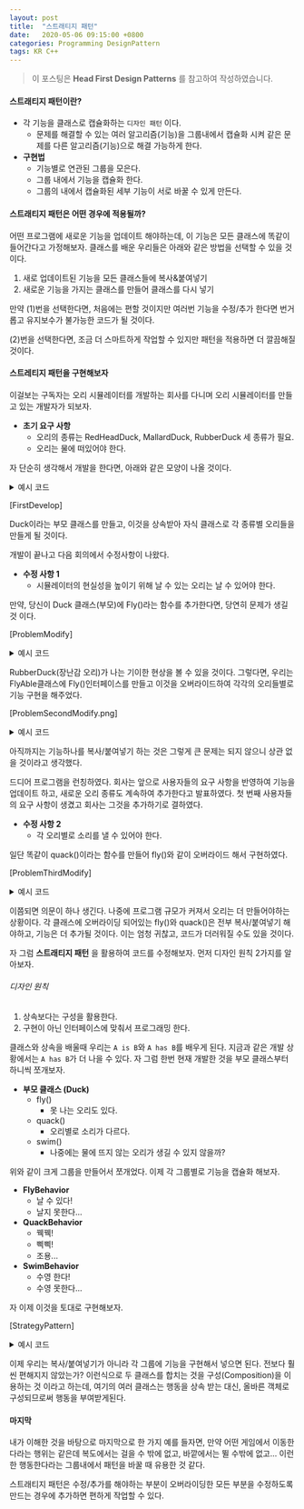 ```yaml
---
layout: post
title:  "스트래티지 패턴"
date:   2020-05-06 09:15:00 +0800
categories: Programming DesignPattern
tags: KR C++
---
```

> 이 포스팅은 __Head First Design Patterns__ 를 참고하여 작성하였습니다.  

#### __스트래티지 패턴이란?__
* 각 기능을 클래스로 캡슐화하는 ```디자인 패턴``` 이다.
  + 문제를 해결할 수 있는 여러 알고리즘(기능)을 그룹내에서 캡슐화 시켜 같은 문제를 다른 알고리즘(기능)으로 해결 가능하게 한다.
* __구현법__
  + 기능별로 연관된 그룹을 모은다.
  + 그룹 내에서 기능을 캡슐화 한다.
  + 그룹의 내에서 캡슐화된 세부 기능이 서로 바꿀 수 있게 만든다.

#### __스트래티지 패턴은 어떤 경우에 적용될까?__
어떤 프로그램에 새로운 기능을 업데이트 해야하는데, 이 기능은 모든 클래스에 똑같이 들어간다고 가정해보자. 클래스를 배운 우리들은 아래와 같은 방법을 선택할 수 있을 것 이다.
1. 새로 업데이트된 기능을 모든 클래스들에 복사&붙여넣기
2. 새로운 기능을 가지는 클래스를 만들어 클래스를 다시 넣기

만약 (1)번을 선택한다면, 처음에는 편할 것이지만 여러번 기능을 수정/추가 한다면 번거롭고 유지보수가 불가능한 코드가 될 것이다.

(2)번을 선택한다면, 조금 더 스마트하게 작업할 수 있지만 패턴을 적용하면 더 깔끔해질 것이다.

#### __스트레티지 패턴을 구현해보자__
이걸보는 구독자는 오리 시뮬레이터를 개발하는 회사를 다니며 오리 시뮬레이터를 만들고 있는 개발자가 되보자.
* __초기 요구 사항__
  + 오리의 종류는 RedHeadDuck, MallardDuck, RubberDuck 세 종류가 필요.
  + 오리는 물에 떠있어야 한다.

자 단순히 생각해서 개발을 한다면, 아래와 같은 모양이 나올 것이다.

<details>
    <summary>예시 코드</summary>

{% highlight cpp linenos %}
#include <iostream>

class Duck {
public:
	void quack() { std::cout << "Quack Quack!!!" << std::endl; }
	void swim() { std::cout << "I can swimming!!!" << std::endl; }
	virtual void display() = 0;
};

class MallardDuck : public Duck {
public:
	void display() {
		std::cout << "= Mallard Duck =" << std::endl;
	}
};

class RedheadDuck : public Duck {
public:
	void display() {
		std::cout << "= Redhead Duck =" << std::endl;
	}
};

class RubberDuck : public Duck {
public:
	void display() {
		std::cout << "= Rubber Duck =" << std::endl;
	}
};
{% endhighlight %}

</details>

[FirstDevelop]

Duck이라는 부모 클래스를 만들고, 이것을 상속받아 자식 클래스로 각 종류별 오리들을 만들게 될 것이다.

개발이 끝나고 다음 회의에서 수정사항이 나왔다.
* __수정 사항 1__
  + 시뮬레이터의 현실성을 높이기 위해 날 수 있는 오리는 날 수 있어야 한다.

만약, 당신이 Duck 클래스(부모)에 Fly()라는 함수를 추가한다면, 당연히 문제가 생길 것 이다.

[ProblemModify]

<details>
    <summary>예시 코드</summary>

{% highlight cpp linenos %}
class Duck {
public:
	void quack() { std::cout << "Quack Quack!!!" << std::endl; }
	void swim() { std::cout << "I can swimming!!!" << std::endl; }
	void fly() { std::cout << "I can fly!!!" << std::endl; } // ADD FLY
	virtual void display() = 0;
};
{% endhighlight %}

</details>

RubberDuck(장난감 오리)가 나는 기이한 현상을 볼 수 있을 것이다. 그렇다면, 우리는 FlyAble클래스에 Fly()인터페이스를 만들고 이것을 오버라이드하여 각각의 오리들별로 기능 구현을 해주었다. 

[ProblemSecondModify.png]

<details>
    <summary>예시 코드</summary>

{% highlight cpp linenos %}
class Duck {
public:
	void quack() { std::cout << "Quack Quack!!!" << std::endl; }
	void swim() { std::cout << "I can swimming!!!" << std::endl; }
	virtual void display() = 0;
};

class FlyAble {
public:
	virtual void fly() = 0;
};

class MallardDuck : public Duck, public FlyAble {
public:
	void fly() {
		std::cout << "I can fly!!!" << std::endl;
	}
	void display() {
		std::cout << "= Mallard Duck =" << std::endl;
	}
};

class RedheadDuck : public Duck, public FlyAble {
public:
	void fly() {
		std::cout << "I can fly!!!" << std::endl;
	}
	void display() {
		std::cout << "= Redhead Duck =" << std::endl;
	}
};

class RubberDuck : public Duck {
public:
	void display() {
		std::cout << "= Rubber Duck =" << std::endl;
	}
};
{% endhighlight %}

</details>

아직까지는 기능하나를 복사/붙여넣기 하는 것은 그렇게 큰 문제는 되지 않으니 상관 없을 것이라고 생각했다.

드디어 프로그램을 런칭하였다. 회사는 앞으로 사용자들의 요구 사항을 반영하여 기능을 업데이트 하고, 새로운 오리 종류도 계속하여 추가한다고 발표하였다. 첫 번째 사용자들의 요구 사항이 생겼고 회사는 그것을 추가하기로 결하였다.
* __수정 사항 2__
  + 각 오리별로 소리를 낼 수 있어야 한다.

일단 똑같이 quack()이라는 함수를 만들어 fly()와 같이 오버라이드 해서 구현하였다.

[ProblemThirdModify]

<details>
    <summary>예시 코드</summary>

{% highlight cpp linenos %}
#include <iostream>

class Duck {
public:
	void swim() { std::cout << "I can swimming!!!" << std::endl; }
	virtual void display() = 0;
};

class FlyAble {
public:
	virtual void fly() = 0;
};

class QuackAble {
public:
	virtual void quack() = 0;
};

class MallardDuck : public Duck, public FlyAble, public QuackAble {
public:
	void fly() {
		std::cout << "I can fly!!!" << std::endl;
	}
	void quack() {
		std::cout << "Quack Quack!!!" << std::endl;
	}
	void display() {
		std::cout << "= Mallard Duck =" << std::endl;
	}
};

class RedheadDuck : public Duck, public FlyAble, public QuackAble {
public:
	void fly() {
		std::cout << "I can fly!!!" << std::endl;
	}
	void quack() {
		std::cout << "Quack Quack!!!" << std::endl;
	}
	void display() {
		std::cout << "= Redhead Duck =" << std::endl;
	}
};

class RubberDuck : public Duck, public QuackAble {
public:
	void quack() {
		std::cout << "Pick Pick!!!" << std::endl;
	}
	void display() {
		std::cout << "= Rubber Duck =" << std::endl;
	}
};
{% endhighlight %}

</details>

이쯤되면 의문이 하나 생긴다. 나중에 프로그램 규모가 커져서 오리는 더 만들어야하는 상황이다. 각 클래스에 오버라이딩 되어있는 fly()와 quack()은 전부 복사/붙여넣기 해야하고, 기능은 더 추가될 것이다. 이는 엄청 귀찮고, 코드가 더러워질 수도 있을 것이다.

자 그럼 __스트래티지 패턴__ 을 활용하여 코드를 수정해보자. 먼저 디자인 원칙 2가지를 알아보자.

###### 디자인 원칙
1. 상속보다는 구성을 활용한다.
2. 구현이 아닌 인터페이스에 맞춰서 프로그래밍 한다.

클래스와 상속을 배울때 우리는 ```A is B```와 ```A has B```를 배우게 된다. 지금과 같은 개발 상황에서는 ```A has B```가 더 나을 수 있다. 자 그럼 한번 현재 개발한 것을 부모 클래스부터 하니씩 쪼개보자.
* __부모 클래스 (Duck)__
  + fly()
    - 못 나는 오리도 있다.
  + quack()
    - 오리별로 소리가 다르다.
  + swim()
    - 나중에는 물에 뜨지 않는 오리가 생길 수 있지 않을까?

위와 같이 크게 그룹을 만들어서 쪼개었다. 이제 각 그룹별로 기능을 캡슐화 해보자.
* __FlyBehavior__
  + 날 수 있다!
  + 날지 못한다...
* __QuackBehavior__
  + 꿱꿱!
  + 삑삑!
  + 조용...
* __SwimBehavior__
  + 수영 한다!
  + 수영 못한다...

자 이제 이것을 토대로 구현해보자.

[StrategyPattern]

<details>
    <summary>예시 코드</summary>

{% highlight cpp linenos %}
class FlyBehavior {
public:
	virtual void fly() = 0;
};

class FlyWithWings : public FlyBehavior {
public:
	void fly() override { std::cout << "I can fly!!!" << std::endl; }
};

class FlyNoWay : public FlyBehavior {
public:
	void fly() override { std::cout << "I can not!!!" << std::endl; }
};

class QuackBehavior {
public:
	virtual void quack() = 0;
};

class Quack : public QuackBehavior {
public:
	void quack() { std::cout << "Quack Quack!!!" << std::endl; }
};

class Squeak : public QuackBehavior {
public:
	void quack() { std::cout << "Pick Pick!!!" << std::endl; }
};

class MuteQuack : public QuackBehavior {
public:
	void quack() { std::cout << "I can't quack!!!" << std::endl; }
};

class Duck {
	FlyBehavior *flyBehavior;
	QuackBehavior *quackBehavior;

	void releaseFlyBehavior() {
		if (flyBehavior != nullptr)
			delete flyBehavior;
	}

	void releaseQuackBehavior() {
		if (quackBehavior == nullptr)
			delete quackBehavior;
	}

public:
	Duck() {
		flyBehavior = nullptr;
		quackBehavior = nullptr;
	}
	~Duck() {
		delete flyBehavior;
		delete quackBehavior;
	}

	void swim() { std::cout << "I can swimming!!!" << std::endl; }
	void fly() { if (flyBehavior != nullptr) flyBehavior->fly(); }
	void quack() { if (quackBehavior != nullptr) quackBehavior->quack(); }
	virtual void display() = 0;

	void setFlyBehavior(FlyBehavior *flyFunc) {
		releaseFlyBehavior();
		if (flyFunc != nullptr)
			flyBehavior = flyFunc;
	}

	void setQuackBehavior(QuackBehavior *quackFunc) {
		releaseQuackBehavior();
		if (quackFunc != nullptr)
			quackBehavior = quackFunc;
	}
};

class MallardDuck : public Duck {
public:
	MallardDuck() {
		setQuackBehavior(new Quack);
		setFlyBehavior(new FlyWithWings);
	}

	void display() {
		std::cout << "= Mallard Duck =" << std::endl;
	}
};

class RedheadDuck : public Duck {
public:
	RedheadDuck() {
		setQuackBehavior(new Quack);
		setFlyBehavior(new FlyWithWings);
	}

	void display() {
		std::cout << "= Redhead Duck =" << std::endl;
	}
};

class RubberDuck : public Duck {
public:
	RubberDuck() {
		setQuackBehavior(new Squeak);
		setFlyBehavior(new FlyNoWay);
	}

	void display() {
		std::cout << "= Rubber Duck =" << std::endl;
	}
};
{% endhighlight %}

</details>

이제 우리는 복사/붙여넣기가 아니라 각 그룹에 기능을 구현해서 넣으면 된다. 전보다 훨씬 편해지지 않았는가? 이런식으로 두 클래스를 합치는 것을 구성(Composition)을 이용하는 것 이라고 하는데, 여기의 여러 클래스는 행동을 상속 받는 대신, 올바른 객체로 구성되므로써 행동을 부여받게된다.

#### __마지막__
내가 이해한 것을 바탕으로 마지막으로 한 가지 예를 들자면, 만약 어떤 게임에서 이동한다라는 행위는 같은데 복도에서는 걸을 수 밖에 없고, 바깥에서는 뛸 수밖에 없고... 이런 한 행동한다라는 그룹내에서 패턴을 바꿀 때 유용한 것 같다. 

스트래티지 패턴은 수정/추가를 해야하는 부분이 오버라이딩한 모든 부분을 수정하도록 만드는 경우에 추가하면 편하게 작업할 수 있다. 